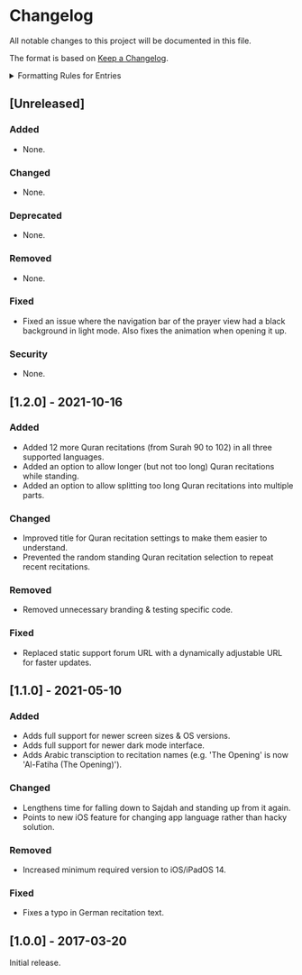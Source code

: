 # Changelog
All notable changes to this project will be documented in this file.

The format is based on [Keep a Changelog](http://keepachangelog.com/en/1.0.0/).

<details>
<summary>Formatting Rules for Entries</summary>
Each entry should use the following format:

```markdown
- Summarize what was changed in a single line.  
  Issue: [#0](https://github.com/Flinesoft/Prayer/issues/0) | PR: [#0](https://github.com/Flinesoft/Prayer/pull/0) | Author: [Cihat Gündüz](https://github.com/Jeehut)
```

Note that at the end of the summary line, you need to add two whitespaces (`  `) for correct rendering on GitHub.

If needed, pluralize to `Issues`, `PRs` or `Authors` and list multiple separated by `, `.
</details>

## [Unreleased]
### Added
- None.
### Changed
- None.
### Deprecated
- None.
### Removed
- None.
### Fixed
- Fixed an issue where the navigation bar of the prayer view had a black background in light mode. Also fixes the animation when opening it up.
### Security
- None.

## [1.2.0] - 2021-10-16
### Added
- Added 12 more Quran recitations (from Surah 90 to 102) in all three supported languages.
- Added an option to allow longer (but not too long) Quran recitations while standing.
- Added an option to allow splitting too long Quran recitations into multiple parts.
### Changed
- Improved title for Quran recitation settings to make them easier to understand.
- Prevented the random standing Quran recitation selection to repeat recent recitations.
### Removed
- Removed unnecessary branding & testing specific code.
### Fixed
- Replaced static support forum URL with a dynamically adjustable URL for faster updates.

## [1.1.0] - 2021-05-10
### Added
- Adds full support for newer screen sizes & OS versions.
- Adds full support for newer dark mode interface.
- Adds Arabic transciption to recitation names (e.g. 'The Opening' is now 'Al-Fatiha (The Opening)').
### Changed
- Lengthens time for falling down to Sajdah and standing up from it again.
- Points to new iOS feature for changing app language rather than hacky solution.
### Removed
- Increased minimum required version to iOS/iPadOS 14.
### Fixed
- Fixes a typo in German recitation text.

## [1.0.0] - 2017-03-20
Initial release.
